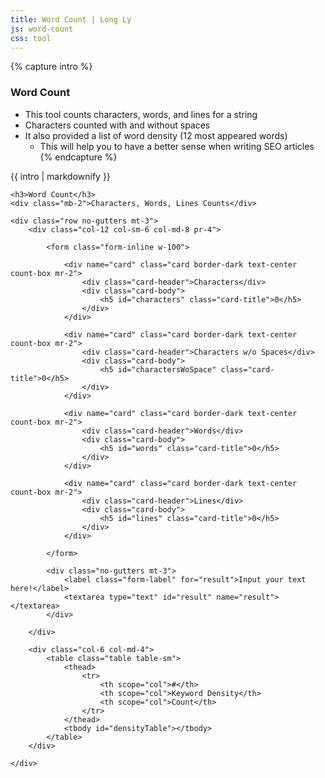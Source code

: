 ```yaml
---
title: Word Count | Long Ly
js: word-count
css: tool
---
```


{% capture intro %}
### Word Count
- This tool counts characters, words, and lines for a string
- Characters counted with and without spaces
- It also provided a list of word density (12 most appeared words)
    - This will help you to have a better sense when writing SEO articles
{% endcapture %}

<div class="tool-wrapper mb-4">
    {{ intro | markdownify }}
</div>

<div class="tool-wrapper">

    <h3>Word Count</h3>
    <div class="mb-2">Characters, Words, Lines Counts</div>

    <div class="row no-gutters mt-3">
        <div class="col-12 col-sm-6 col-md-8 pr-4">

            <form class="form-inline w-100">

                <div name="card" class="card border-dark text-center count-box mr-2">
                    <div class="card-header">Characters</div>
                    <div class="card-body">
                        <h5 id="characters" class="card-title">0</h5>
                    </div>
                </div>

                <div name="card" class="card border-dark text-center count-box mr-2">
                    <div class="card-header">Characters w/o Spaces</div>
                    <div class="card-body">
                        <h5 id="charactersWoSpace" class="card-title">0</h5>
                    </div>
                </div>

                <div name="card" class="card border-dark text-center count-box mr-2">
                    <div class="card-header">Words</div>
                    <div class="card-body">
                        <h5 id="words" class="card-title">0</h5>
                    </div>
                </div>

                <div name="card" class="card border-dark text-center count-box mr-2">
                    <div class="card-header">Lines</div>
                    <div class="card-body">
                        <h5 id="lines" class="card-title">0</h5>
                    </div>
                </div>

            </form>

            <div class="no-gutters mt-3">
                <label class="form-label" for="result">Input your text here!</label>
                <textarea type="text" id="result" name="result"></textarea>
            </div>

        </div>

        <div class="col-6 col-md-4">
            <table class="table table-sm">
                <thead>
                    <tr>
                        <th scope="col">#</th>
                        <th scope="col">Keyword Density</th>
                        <th scope="col">Count</th>
                    </tr>
                </thead>
                <tbody id="densityTable"></tbody>
            </table>
        </div>

    </div>
</div>